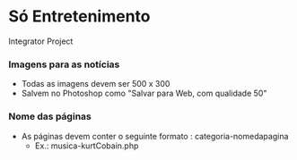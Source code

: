 # Só Entretenimento
Integrator Project

### Imagens para as notícias
* Todas as imagens devem ser 500 x 300
* Salvem no Photoshop como "Salvar para Web, com qualidade 50"

### Nome das páginas
* As páginas devem conter o seguinte formato : categoria-nomedapagina
	* Ex.: musica-kurtCobain.php
